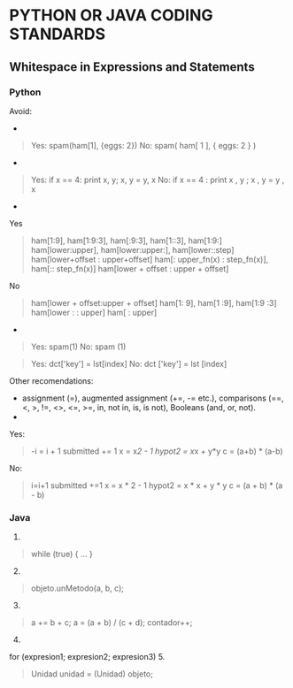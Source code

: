 # PYTHON OR JAVA CODING STANDARDS


## Whitespace in Expressions and Statements

### Python
Avoid:

- 
>Yes: spam(ham[1], {eggs: 2})
No:  spam( ham[ 1 ], { eggs: 2 } )
-
>Yes: if x == 4: print x, y; x, y = y, x
No:  if x == 4 : print x , y ; x , y = y , x
-
Yes
>ham[1:9], ham[1:9:3], ham[:9:3], ham[1::3], ham[1:9:]
ham[lower:upper], ham[lower:upper:], ham[lower::step]
ham[lower+offset : upper+offset]
ham[: upper_fn(x) : step_fn(x)], ham[:: step_fn(x)]
ham[lower + offset : upper + offset]

No
>ham[lower + offset:upper + offset]
ham[1: 9], ham[1 :9], ham[1:9 :3]
ham[lower : : upper]
ham[ : upper]
-
>Yes: spam(1)
No:  spam (1)

>Yes: dct['key'] = lst[index]
No:  dct ['key'] = lst [index]

Other recomendations:
- assignment (=), augmented assignment (+=, -= etc.), comparisons (==, <, >, !=, <>, <=, >=, in, not in, is, is not), Booleans (and, or, not).
-
Yes:
>-i = i + 1
submitted += 1
x = x*2 - 1
hypot2 = x*x + y*y
c = (a+b) * (a-b)

No:
>i=i+1
submitted +=1
x = x * 2 - 1
hypot2 = x * x + y * y
c = (a + b) * (a - b)

### Java
1.
>while (true) {
    ...
}
2.
>objeto.unMetodo(a, b, c);
3.
>a += b + c;
a = (a + b) / (c + d);
contador++;
4.
for (expresion1; expresion2; expresion3)
5. 
>Unidad unidad = (Unidad) objeto;